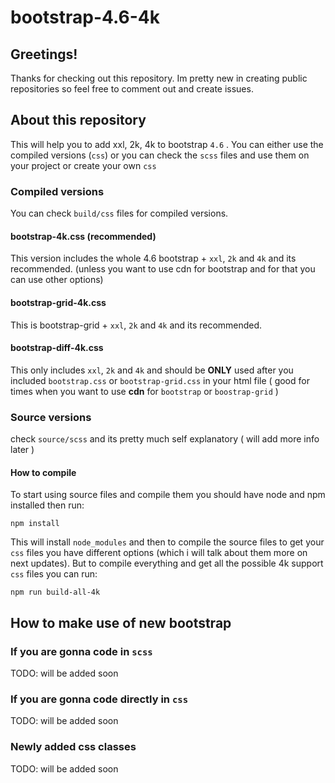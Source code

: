 # bootstrap-4.6-4k

## Greetings!
Thanks for checking out this repository. Im pretty new in creating public repositories so feel free to comment out and create issues.

## About this repository
This will help you to add xxl, 2k, 4k to bootstrap `4.6` .
You can either use the compiled versions (`css`) or you can check the `scss` files and use them on your project or create your own `css`

### Compiled versions
You can check `build/css` files for compiled versions.

#### bootstrap-4k.css (recommended)
This version includes the whole 4.6 bootstrap + `xxl`, `2k` and `4k` and its recommended. (unless you want to use cdn for bootstrap and for that you can use other options)

#### bootstrap-grid-4k.css
This is bootstrap-grid + `xxl`, `2k` and `4k` and its recommended.

#### bootstrap-diff-4k.css
This only includes `xxl`, `2k` and `4k` and should be **ONLY** used after you included `bootstrap.css` or `bootstrap-grid.css` in your html file ( good for times when you want to use **cdn** for `bootstrap` or `boostrap-grid` )

### Source versions
check `source/scss` and its pretty much self explanatory ( will add more info later )

#### How to compile
To start using source files and compile them you should have node and npm installed then run:

    npm install
    
This will install `node_modules` and then to compile the source files to get your `css` files you have different options (which i will talk about them more on next updates).
But to compile everything and get all the possible 4k support `css` files you can run:

    npm run build-all-4k
    
## How to make use of new bootstrap 

### If you are gonna code in `scss`
TODO: will be added soon

### If you are gonna code directly in `css`
TODO: will be added soon

### Newly added css classes
TODO: will be added soon
